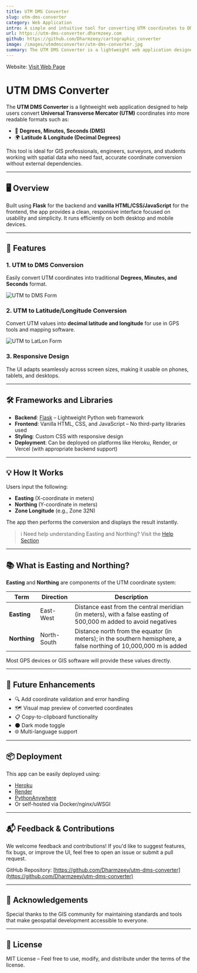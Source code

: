 ```yaml
---
title: UTM DMS Converter
slug: utm-dms-converter
category: Web Application
intro: A simple and intuitive tool for converting UTM coordinates to DMS and Latitude/Longitude.
url: https://utm-dms-converter.dharmzeey.com 
github: https://github.com/Dharmzeey/cartographic_converter
image: /images/utmdmsconverter/utm-dms-converter.jpg
summary: The UTM DMS Converter is a lightweight web application designed to help users convert Universal Transverse Mercator (UTM) coordinates into Degrees Minutes Seconds (DMS) or standard Latitude/Longitude format. Built with Flask and styled using vanilla HTML/CSS.
---
```


Website: [Visit Web Page](https://utm-dms-converter.dharmzeey.com) 

# UTM DMS Converter

The **UTM DMS Converter** is a lightweight web application designed to help users convert **Universal Transverse Mercator (UTM)** coordinates into more readable formats such as:

- 🧭 **Degrees, Minutes, Seconds (DMS)**
- 🌍 **Latitude & Longitude (Decimal Degrees)**

This tool is ideal for GIS professionals, engineers, surveyors, and students working with spatial data who need fast, accurate coordinate conversion without external dependencies.

---

## 🖥️ Overview

Built using **Flask** for the backend and **vanilla HTML/CSS/JavaScript** for the frontend, the app provides a clean, responsive interface focused on usability and simplicity. It runs efficiently on both desktop and mobile devices.

---

## 🚀 Features

### 1. UTM to DMS Conversion  
Easily convert UTM coordinates into traditional **Degrees, Minutes, and Seconds** format.

![UTM to DMS Form](/images/utm-dms-converter/utm-to-dms.jpg)

### 2. UTM to Latitude/Longitude Conversion  
Convert UTM values into **decimal latitude and longitude** for use in GPS tools and mapping software.

![UTM to LatLon Form](/images/utm-dms-converter/utm-to-latlon.jpg)

### 3. Responsive Design  
The UI adapts seamlessly across screen sizes, making it usable on phones, tablets, and desktops.

---

## 🛠️ Frameworks and Libraries

- **Backend**: [Flask](https://flask.palletsprojects.com/)  – Lightweight Python web framework
- **Frontend**: Vanilla HTML, CSS, and JavaScript – No third-party libraries used
- **Styling**: Custom CSS with responsive design
- **Deployment**: Can be deployed on platforms like Heroku, Render, or Vercel (with appropriate backend support)

---

## 💡 How It Works

Users input the following:
- **Easting** (X-coordinate in meters)
- **Northing** (Y-coordinate in meters)
- **Zone Longitude** (e.g., Zone 32N)

The app then performs the conversion and displays the result instantly.

> ℹ️ Need help understanding Easting and Northing? Visit the [Help Section](#what-is-easting-and-northing)

---

## 📚 What is Easting and Northing?

**Easting** and **Northing** are components of the UTM coordinate system:

| Term     | Direction | Description |
|----------|-----------|-------------|
| **Easting** | East-West | Distance east from the central meridian (in meters), with a false easting of 500,000 m added to avoid negatives |
| **Northing** | North-South | Distance north from the equator (in meters); in the southern hemisphere, a false northing of 10,000,000 m is added |

Most GPS devices or GIS software will provide these values directly.

---

## 🧩 Future Enhancements

- 🔍 Add coordinate validation and error handling
- 🗺️ Visual map preview of converted coordinates
- 📋 Copy-to-clipboard functionality
- 🌑 Dark mode toggle
- 🌐 Multi-language support

---

## 📦 Deployment

This app can be easily deployed using:

- [Heroku](https://www.heroku.com/) 
- [Render](https://render.com/) 
- [PythonAnywhere](https://www.pythonanywhere.com/) 
- Or self-hosted via Docker/nginx/uWSGI

---

## 📬 Feedback & Contributions

We welcome feedback and contributions! If you'd like to suggest features, fix bugs, or improve the UI, feel free to open an issue or submit a pull request.

GitHub Repository: [https://github.com/Dharmzeey/utm-dms-converter](https://github.com/Dharmzeey/utm-dms-converter) 

---

## 🙌 Acknowledgements

Special thanks to the GIS community for maintaining standards and tools that make geospatial development accessible to everyone.

---

## 🧾 License

MIT License – Feel free to use, modify, and distribute under the terms of the license.